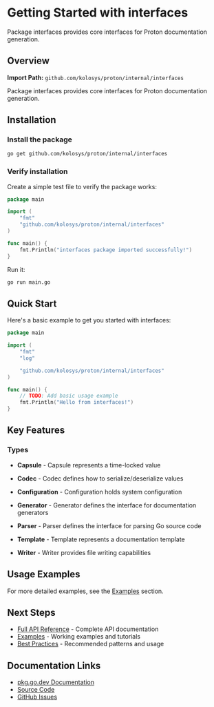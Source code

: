 # Getting Started with interfaces

Package interfaces provides core interfaces for Proton documentation generation.


## Overview

**Import Path:** `github.com/kolosys/proton/internal/interfaces`

Package interfaces provides core interfaces for Proton documentation generation.


## Installation

### Install the package

```bash
go get github.com/kolosys/proton/internal/interfaces
```

### Verify installation

Create a simple test file to verify the package works:

```go
package main

import (
    "fmt"
    "github.com/kolosys/proton/internal/interfaces"
)

func main() {
    fmt.Println("interfaces package imported successfully!")
}
```

Run it:

```bash
go run main.go
```

## Quick Start

Here's a basic example to get you started with interfaces:

```go
package main

import (
    "fmt"
    "log"

    "github.com/kolosys/proton/internal/interfaces"
)

func main() {
    // TODO: Add basic usage example
    fmt.Println("Hello from interfaces!")
}
```

## Key Features

### Types

- **Capsule** - Capsule represents a time-locked value

- **Codec** - Codec defines how to serialize/deserialize values

- **Configuration** - Configuration holds system configuration

- **Generator** - Generator defines the interface for documentation generators

- **Parser** - Parser defines the interface for parsing Go source code

- **Template** - Template represents a documentation template

- **Writer** - Writer provides file writing capabilities

## Usage Examples

For more detailed examples, see the [Examples](../examples/README.md) section.

## Next Steps

- [Full API Reference](../api-reference/interfaces.md) - Complete API documentation
- [Examples](../examples/README.md) - Working examples and tutorials
- [Best Practices](../guides/interfaces/best-practices.md) - Recommended patterns and usage

## Documentation Links

- [pkg.go.dev Documentation](https://pkg.go.dev/github.com/kolosys/proton/internal/interfaces)
- [Source Code](https://github.com/kolosys/proton/tree/main/internal/interfaces)
- [GitHub Issues](https://github.com/kolosys/proton/issues)
